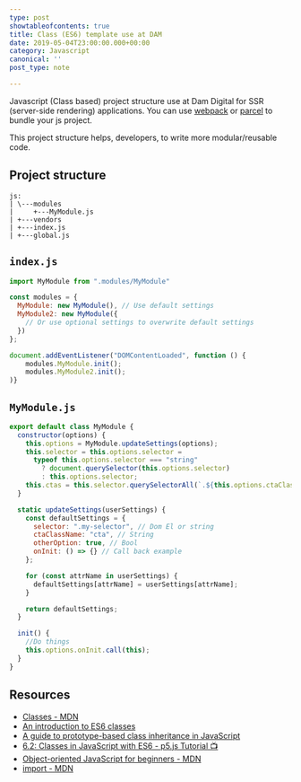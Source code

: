```yaml
---
type: post
showtableofcontents: true
title: Class (ES6) template use at DAM
date: 2019-05-04T23:00:00.000+00:00
category: Javascript
canonical: ''
post_type: note

---
```

Javascript (Class based) project structure use at Dam Digital for SSR (server-side rendering) applications. You can use [webpack](https://webpack.js.org/) or [parcel](https://parceljs.org/) to bundle your js project.

This project structure helps, developers, to write more modular/reusable code.

## Project structure

    js:
    | \---modules
    |     +---MyModule.js
    | +---vendors
    | +---index.js
    | +---global.js

## `index.js`

```js
import MyModule from ".modules/MyModule"

const modules = {
  MyModule: new MyModule(), // Use default settings
  MyModule2: new MyModule({
    // Or use optional settings to overwrite default settings
  })
};

document.addEventListener("DOMContentLoaded", function () {
    modules.MyModule.init();
    modules.MyModule2.init();
)}
```

## `MyModule.js`

```js
export default class MyModule {
  constructor(options) {
    this.options = MyModule.updateSettings(options);
    this.selector = this.options.selector =
      typeof this.options.selector === "string"
        ? document.querySelector(this.options.selector)
        : this.options.selector;
    this.ctas = this.selector.querySelectorAll(`.${this.options.ctaClassName}`);
  }

  static updateSettings(userSettings) {
    const defaultSettings = {
      selector: ".my-selector", // Dom El or string
      ctaClassName: "cta", // String
      otherOption: true, // Bool
      onInit: () => {} // Call back example
    };

    for (const attrName in userSettings) {
      defaultSettings[attrName] = userSettings[attrName];
    }

    return defaultSettings;
  }

  init() {
    //Do things
    this.options.onInit.call(this);
  }
}
```

## Resources

- [Classes - MDN](https://developer.mozilla.org/en-US/docs/Web/JavaScript/Reference/Classes)
- [An introduction to ES6 classes](https://javascriptplayground.com/introduction-to-es6-classes-tutorial/)
- [A guide to prototype-based class inheritance in JavaScript](https://medium.freecodecamp.org/a-guide-to-prototype-based-class-inheritance-in-javascript-84953db26df0)
- [6.2: Classes in JavaScript with ES6 - p5.js Tutorial 📺](https://www.youtube.com/watch?v=T-HGdc8L-7w)
- [Object-oriented Java​Script for beginners - MDN](https://developer.mozilla.org/en-US/docs/Learn/JavaScript/Objects/Object-oriented_JS)
- [import - MDN](https://developer.mozilla.org/en-US/docs/Web/JavaScript/Reference/Statements/import)